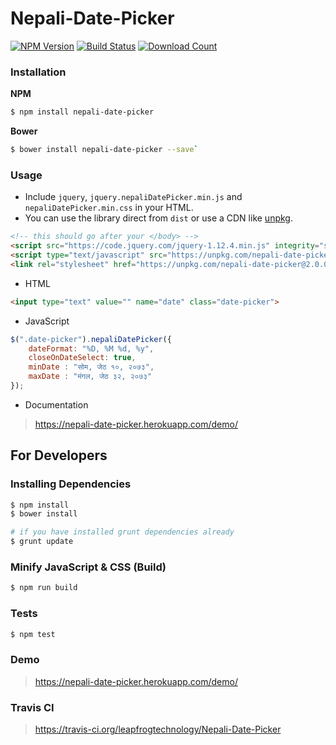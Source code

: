 # Nepali-Date-Picker

[![NPM Version][npm-image]][npm-url]
[![Build Status][travis-image]][travis-url]
[![Download Count][download-url]][npm-url]

[travis-image]: https://img.shields.io/travis/leapfrogtechnology/Nepali-Date-Picker.svg?style=flat-square
[travis-url]: https://travis-ci.org/leapfrogtechnology/Nepali-Date-Picker
[npm-image]: https://img.shields.io/npm/v/nepali-date-picker.svg?style=flat-square
[npm-url]: https://npmjs.org/package/nepali-date-picker
[download-url]: https://img.shields.io/npm/dt/nepali-date-picker.svg?style=flat-square

### Installation

**NPM**

```bash
$ npm install nepali-date-picker
```

**Bower**

```bash
$ bower install nepali-date-picker --save`
```

### Usage

- Include `jquery`, `jquery.nepaliDatePicker.min.js` and `nepaliDatePicker.min.css` in your HTML.
- You can use the library direct from `dist` or use a CDN like [unpkg](https://unpkg.com).

```html
<!-- this should go after your </body> -->
<script src="https://code.jquery.com/jquery-1.12.4.min.js" integrity="sha256-ZosEbRLbNQzLpnKIkEdrPv7lOy9C27hHQ+Xp8a4MxAQ=" crossorigin="anonymous"></script>
<script type="text/javascript" src="https://unpkg.com/nepali-date-picker@2.0.0/dist/jquery.nepaliDatePicker.min.js" integrity="sha384-bBN6UZ/L0DswJczUYcUXb9lwIfAnJSGWjU3S0W5+IlyrjK0geKO+7chJ7RlOtrrF" crossorigin="anonymous"></script>
<link rel="stylesheet" href="https://unpkg.com/nepali-date-picker@2.0.0/dist/nepaliDatePicker.min.css" integrity="sha384-Fligaq3qH5qXDi+gnnhQctSqfMKJvH4U8DTA+XGemB/vv9AUHCwmlVR/B3Z4nE+q" crossorigin="anonymous">
```

- HTML

``` html
<input type="text" value="" name="date" class="date-picker">
```

- JavaScript

```javascript
$(".date-picker").nepaliDatePicker({
    dateFormat: "%D, %M %d, %y",
    closeOnDateSelect: true,
    minDate : "सोम, जेठ १०, २०७३",
    maxDate : "मंगल, जेठ ३२, २०७३"
});
```

- Documentation

> https://nepali-date-picker.herokuapp.com/demo/

## For Developers

### Installing Dependencies

```bash
$ npm install
$ bower install

# if you have installed grunt dependencies already
$ grunt update
```

 ### Minify JavaScript & CSS (Build)

 ```bash
 $ npm run build
 ```

 ### Tests

  ```bash
  $ npm test
  ```

### Demo

> https://nepali-date-picker.herokuapp.com/demo/

### Travis CI

> https://travis-ci.org/leapfrogtechnology/Nepali-Date-Picker
